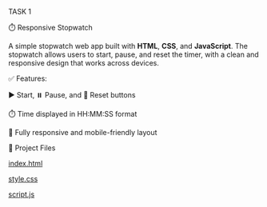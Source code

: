 TASK 1

⏱️ Responsive Stopwatch

A simple stopwatch web app built with **HTML**, **CSS**, and **JavaScript**. The stopwatch allows users to start, pause, and reset the timer, with a clean and responsive design that works across devices.

 ✅ Features:
 
 ▶️ Start, ⏸️ Pause, and 🔄 Reset buttons
 
 ⏱️ Time displayed in HH:MM:SS format
 
 📱 Fully responsive and mobile-friendly layout

 📂 Project Files

[index.html](index.html)

[style.css](style.css)

[script.js](script.js)
